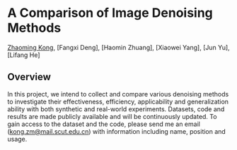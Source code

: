 # A Comparison of Image Denoising Methods
[Zhaoming Kong](kong.zm@mail.scut.edu.cn), [Fangxi Deng], [Haomin Zhuang], [Xiaowei Yang], [Jun Yu], [Lifang He]

## Overview
In this project, we intend to collect and compare various denoising methods to investigate their effectiveness, efficiency, applicability
and generalization ability with both synthetic and real-world experiments. Datasets, code and results are made publicly available
and will be continuously updated. To gain access to the dataset and the code, please send me an email (kong.zm@mail.scut.edu.cn) with information including name, position and usage. 

